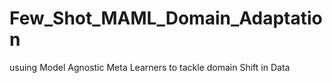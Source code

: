 # Few_Shot_MAML_Domain_Adaptation
usuing Model Agnostic Meta Learners to tackle domain Shift in Data
